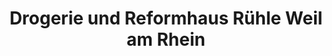 ---
title: "Drogerie und Reformhaus Rühle Weil am Rhein"
url: /weil-am-rhein/drogerie-und-reformhaus-ruehle-weil-am-rhein/
shop: Drogerie
---